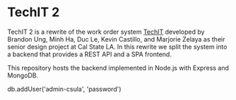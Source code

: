 # TechIT 2

TechIT 2 is a rewrite of the work order system
[TechIT](https://github.com/cysun/techit) developed by Brandon Ung, Minh Ha,
Duc Le, Kevin Castillo, and Marjorie Zelaya as their senior design project at
Cal State LA. In this rewrite we split the system into a backend that provides
a REST API and a SPA frontend.

This repository hosts the backend implemented in Node.js with Express and MongoDB.



db.addUser('admin-csula', 'password')

